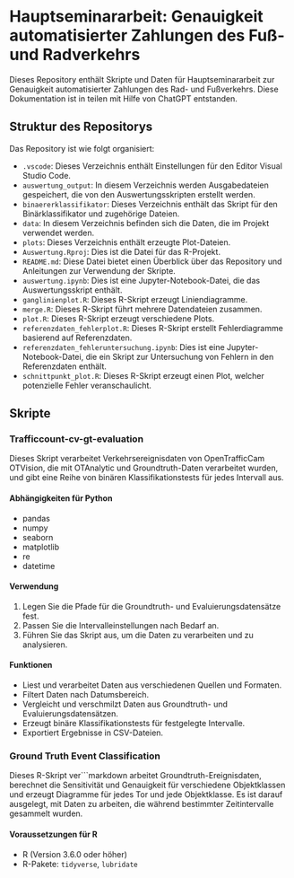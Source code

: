 # Hauptseminararbeit: Genauigkeit automatisierter Zahlungen des Fuß- und Radverkehrs

Dieses Repository enthält Skripte und Daten für Hauptseminararbeit zur Genauigkeit automatisierter Zahlungen des Rad- und Fußverkehrs.
Diese Dokumentation ist in teilen mit Hilfe von ChatGPT entstanden.

## Struktur des Repositorys

Das Repository ist wie folgt organisiert:

- `.vscode`: Dieses Verzeichnis enthält Einstellungen für den Editor Visual Studio Code.
- `auswertung_output`: In diesem Verzeichnis werden Ausgabedateien gespeichert, die von den Auswertungsskripten erstellt werden.
- `binaererklassifikator`: Dieses Verzeichnis enthält das Skript für den Binärklassifikator und zugehörige Dateien.
- `data`: In diesem Verzeichnis befinden sich die Daten, die im Projekt verwendet werden.
- `plots`: Dieses Verzeichnis enthält erzeugte Plot-Dateien.
- `Auswertung.Rproj`: Dies ist die Datei für das R-Projekt.
- `README.md`: Diese Datei bietet einen Überblick über das Repository und Anleitungen zur Verwendung der Skripte.
- `auswertung.ipynb`: Dies ist eine Jupyter-Notebook-Datei, die das Auswertungsskript enthält.
- `ganglinienplot.R`: Dieses R-Skript erzeugt Liniendiagramme.
- `merge.R`: Dieses R-Skript führt mehrere Datendateien zusammen.
- `plot.R`: Dieses R-Skript erzeugt verschiedene Plots.
- `referenzdaten_fehlerplot.R`: Dieses R-Skript erstellt Fehlerdiagramme basierend auf Referenzdaten.
- `referenzdaten_fehleruntersuchung.ipynb`: Dies ist eine Jupyter-Notebook-Datei, die ein Skript zur Untersuchung von Fehlern in den Referenzdaten enthält.
- `schnittpunkt_plot.R`: Dieses R-Skript erzeugt einen Plot, welcher potenzielle Fehler veranschaulicht.

## Skripte

### Trafficcount-cv-gt-evaluation

Dieses Skript verarbeitet Verkehrsereignisdaten von OpenTrafficCam OTVision, die mit OTAnalytic und Groundtruth-Daten verarbeitet wurden, und gibt eine Reihe von binären Klassifikationstests für jedes Intervall aus.

#### Abhängigkeiten für Python

  * pandas
  * numpy
  * seaborn
  * matplotlib
  * re
  * datetime


#### Verwendung

  1. Legen Sie die Pfade für die Groundtruth- und Evaluierungsdatensätze fest.
  2. Passen Sie die Intervalleinstellungen nach Bedarf an.
  3. Führen Sie das Skript aus, um die Daten zu verarbeiten und zu analysieren.

#### Funktionen

  * Liest und verarbeitet Daten aus verschiedenen Quellen und Formaten.
  * Filtert Daten nach Datumsbereich.
  * Vergleicht und verschmilzt Daten aus Groundtruth- und Evaluierungsdatensätzen.
  * Erzeugt binäre Klassifikationstests für festgelegte Intervalle.
  * Exportiert Ergebnisse in CSV-Dateien.

### Ground Truth Event Classification

Dieses R-Skript ver```markdown
arbeitet Groundtruth-Ereignisdaten, berechnet die Sensitivität und Genauigkeit für verschiedene Objektklassen und erzeugt Diagramme für jedes Tor und jede Objektklasse. Es ist darauf ausgelegt, mit Daten zu arbeiten, die während bestimmter Zeitintervalle gesammelt wurden.

#### Voraussetzungen für R
  * R (Version 3.6.0 oder höher)
  * R-Pakete: `tidyverse`, `lubridate`
